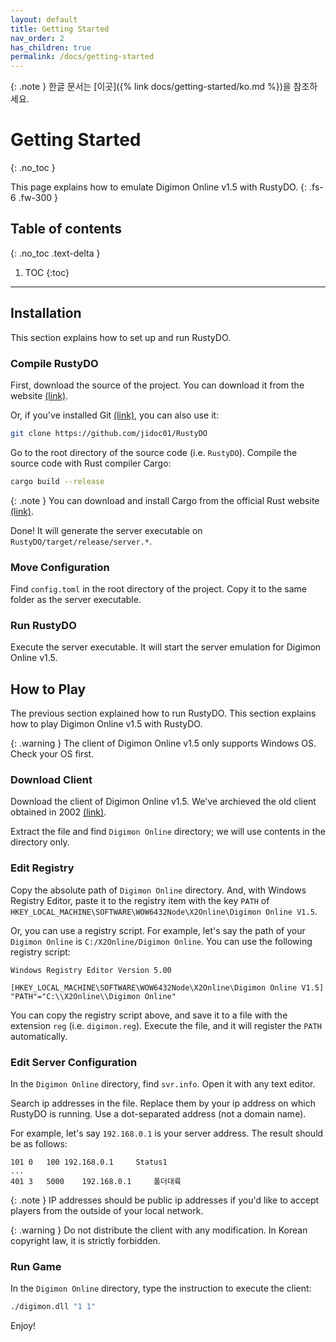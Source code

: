 ```yaml
---
layout: default
title: Getting Started
nav_order: 2
has_children: true
permalink: /docs/getting-started
---
```


{: .note }
한글 문서는 [이곳]({% link docs/getting-started/ko.md %})을 참조하세요.


# Getting Started
{: .no_toc }

This page explains how to emulate Digimon Online v1.5 with RustyDO.
{: .fs-6 .fw-300 }

## Table of contents
{: .no_toc .text-delta }

1. TOC
{:toc}

---



## Installation

This section explains how to set up and run RustyDO.

### Compile RustyDO

First, download the source of the project. You can download it from the website [(link)](https://github.com/jidoc01/RustyDO/archive/refs/heads/main.zip).

Or, if you've installed Git [(link)](https://git-scm.com/), you can also use it:

```bash
git clone https://github.com/jidoc01/RustyDO
```

Go to the root directory of the source code (i.e. `RustyDO`). Compile the source code with Rust compiler Cargo:

```bash
cargo build --release
```

{: .note }
You can download and install Cargo from the official Rust website [(link)](https://www.rust-lang.org/tools/install).

Done! It will generate the server executable on `RustyDO/target/release/server.*`.

### Move Configuration

Find `config.toml` in the root directory of the project. Copy it to the same folder as the server executable.

### Run RustyDO

Execute the server executable. It will start the server emulation for Digimon Online v1.5.

## How to Play

The previous section explained how to run RustyDO. This section explains how to play Digimon Online v1.5 with RustyDO.

{: .warning }
The client of Digimon Online v1.5 only supports Windows OS. Check your OS first.

### Download Client

Download the client of Digimon Online v1.5. We've archieved the old client obtained in 2002 [(link)](https://archive.org/details/digimonbattleserver).

Extract the file and find `Digimon Online` directory; we will use contents in the directory only.

### Edit Registry

Copy the absolute path of `Digimon Online` directory. And, with Windows Registry Editor, paste it to the registry item with the key `PATH` of `HKEY_LOCAL_MACHINE\SOFTWARE\WOW6432Node\X2Online\Digimon Online V1.5`.

Or, you can use a registry script. For example, let's say the path of your `Digimon Online` is `C:/X2Online/Digimon Online`. You can use the following registry script:

```
Windows Registry Editor Version 5.00

[HKEY_LOCAL_MACHINE\SOFTWARE\WOW6432Node\X2Online\Digimon Online V1.5]
"PATH"="C:\\X2Online\\Digimon Online"
```

You can copy the registry script above, and save it to a file with the extension `reg` (i.e. `digimon.reg`). Execute the file, and it will register the `PATH` automatically.

### Edit Server Configuration

In the `Digimon Online` directory, find `svr.info`. Open it with any text editor.

Search ip addresses in the file. Replace them by your ip address on which RustyDO is running. Use a dot-separated address (not a domain name).

For example, let's say `192.168.0.1` is your server address. The result should be as follows:

```
101	0	100	192.168.0.1		Status1
...
401	3	5000	192.168.0.1		폴더대륙
```

{: .note }
IP addresses should be public ip addresses if you'd like to accept players from the outside of your local network.

{: .warning }
Do not distribute the client with any modification. In Korean copyright law, it is strictly forbidden.

### Run Game

In the `Digimon Online` directory, type the instruction to execute the client:

```bash
./digimon.dll "1 1"
```

Enjoy!